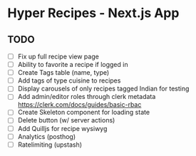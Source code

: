 # Hyper Recipes - Next.js App

## TODO

- [ ] Fix up full recipe view page
- [ ] Ability to favorite a recipe if logged in
- [ ] Create Tags table (name, type)
- [ ] Add tags of type cuisine to recipes
- [ ] Display carousels of only recipes tagged Indian for testing
- [ ] Add admin/editor roles through clerk metadata https://clerk.com/docs/guides/basic-rbac
- [ ] Create Skeleton component for loading state
- [ ] Delete button (w/ server actions)
- [ ] Add Quilljs for recipe wysiwyg
- [ ] Analytics (posthog)
- [ ] Ratelimiting (upstash)
